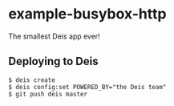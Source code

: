 example-busybox-http
====================

The smallest Deis app ever!

Deploying to Deis
-----------------

    $ deis create
    $ deis config:set POWERED_BY="the Deis team"
    $ git push deis master
